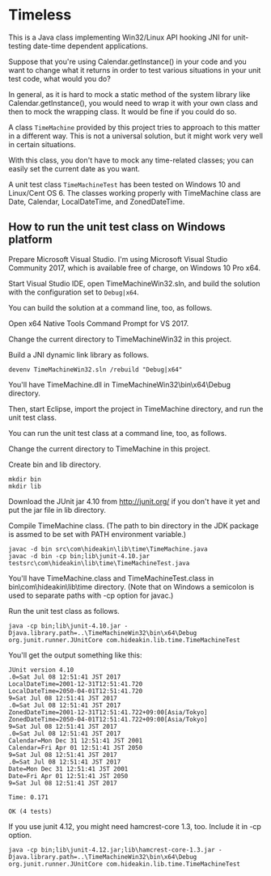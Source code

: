 # Timeless

This is a Java class implementing Win32/Linux API hooking JNI for unit-testing date-time dependent applications.

Suppose that you're using Calendar.getInstance() in your code and you want to change what it returns in order to test various situations in your unit test code, what would you do?

In general, as it is hard to mock a static method of the system library like Calendar.getInstance(), you would need to wrap it with your own class and then to mock the wrapping class. It would be fine if you could do so.

A class `TimeMachine` provided by this project tries to approach to this matter in a different way. This is not a universal solution, but it might work very well in certain situations.

With this class, you don't have to mock any time-related classes; you can easily set the current date as you want.

A unit test class `TimeMachineTest` has been tested on Windows 10 and Linux/Cent OS 6. The classes working properly with TimeMachine class are Date, Calendar, LocalDateTime, and ZonedDateTime.

## How to run the unit test class on Windows platform

Prepare Microsoft Visual Studio. I'm using Microsoft Visual Studio Community 2017, which is available free of charge, on Windows 10 Pro x64.

Start Visual Studio IDE, open TimeMachineWin32.sln, and build the solution with the configuration set to `Debug|x64`.

You can build the solution at a command line, too, as follows.

Open x64 Native Tools Command Prompt for VS 2017.

Change the current directory to TimeMachineWin32 in this project.

Build a JNI dynamic link library as follows.

    devenv TimeMachineWin32.sln /rebuild "Debug|x64"

You'll have TimeMachine.dll in TimeMachineWin32\bin\x64\Debug directory.

Then, start Eclipse, import the project in TimeMachine directory, and run the unit test class.

You can run the unit test class at a command line, too, as follows.

Change the current directory to TimeMachine in this project.

Create bin and lib directory.

    mkdir bin
    mkdir lib

Download the JUnit jar 4.10 from http://junit.org/ if you don't have it yet and put the jar file in lib directory.

Compile TimeMachine class. (The path to bin directory in the JDK package is assmed to be set with PATH environment variable.)

    javac -d bin src\com\hideakin\lib\time\TimeMachine.java
    javac -d bin -cp bin;lib\junit-4.10.jar testsrc\com\hideakin\lib\time\TimeMachineTest.java

You'll have TimeMachine.class and TimeMachineTest.class in bin\com\hideakin\lib\time directory. (Note that on Windows a semicolon is used to separate paths with -cp option for javac.)

Run the unit test class as follows.

    java -cp bin;lib\junit-4.10.jar -Djava.library.path=..\TimeMachineWin32\bin\x64\Debug org.junit.runner.JUnitCore com.hideakin.lib.time.TimeMachineTest

You'll get the output something like this:

    JUnit version 4.10
    .0=Sat Jul 08 12:51:41 JST 2017
    LocalDateTime=2001-12-31T12:51:41.720
    LocalDateTime=2050-04-01T12:51:41.720
    9=Sat Jul 08 12:51:41 JST 2017
    .0=Sat Jul 08 12:51:41 JST 2017
    ZonedDateTime=2001-12-31T12:51:41.722+09:00[Asia/Tokyo]
    ZonedDateTime=2050-04-01T12:51:41.722+09:00[Asia/Tokyo]
    9=Sat Jul 08 12:51:41 JST 2017
    .0=Sat Jul 08 12:51:41 JST 2017
    Calendar=Mon Dec 31 12:51:41 JST 2001
    Calendar=Fri Apr 01 12:51:41 JST 2050
    9=Sat Jul 08 12:51:41 JST 2017
    .0=Sat Jul 08 12:51:41 JST 2017
    Date=Mon Dec 31 12:51:41 JST 2001
    Date=Fri Apr 01 12:51:41 JST 2050
    9=Sat Jul 08 12:51:41 JST 2017

    Time: 0.171

    OK (4 tests)

If you use junit 4.12, you might need hamcrest-core 1.3, too. Include it in -cp option.

    java -cp bin;lib\junit-4.12.jar;lib\hamcrest-core-1.3.jar -Djava.library.path=..\TimeMachineWin32\bin\x64\Debug org.junit.runner.JUnitCore com.hideakin.lib.time.TimeMachineTest



